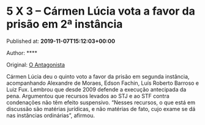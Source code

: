 
# 5 X 3 – Cármen Lúcia vota a favor da prisão em 2ª instância

Published at: **2019-11-07T15:12:03+00:00**

Author: ****

Original: [O Antagonista](https://www.oantagonista.com/brasil/5-x-3-carmen-lucia-vota-a-favor-da-prisao-em-2a-instancia/)

Cármen Lúcia deu o quinto voto a favor da prisão em segunda instância, acompanhando Alexandre de Moraes, Edson Fachin, Luís Roberto Barroso e Luiz Fux.
Lembrou que desde 2009 defende a execução antecipada da pena.
Argumentou que recursos levados ao STJ e ao STF contra condenações não têm efeito suspensivo.
“Nesses recursos, o que está em discussão são matérias jurídicas, e não matérias de fato, cujo exame se dá nas instâncias ordinárias”, afirmou.
